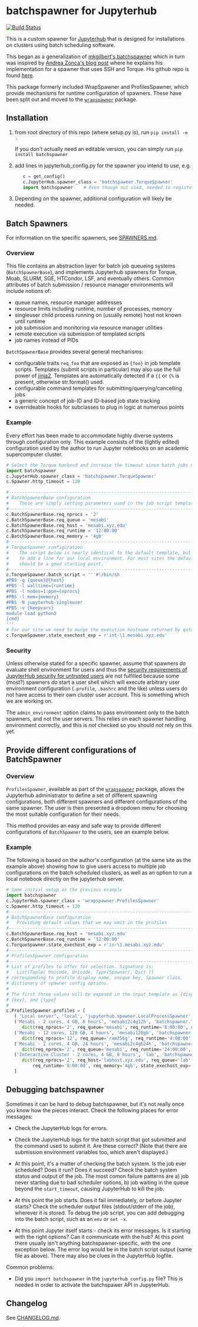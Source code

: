 # batchspawner for Jupyterhub

[![Build Status](https://travis-ci.org/jupyterhub/batchspawner.svg?branch=master)](https://travis-ci.org/jupyterhub/batchspawner)

This is a custom spawner for [Jupyterhub](https://jupyterhub.readthedocs.io/) that is designed for installations on clusters using batch scheduling software.

This began as a generalization of [mkgilbert's batchspawner](https://github.com/mkgilbert/slurmspawner) which in turn was inspired by [Andrea Zonca's blog post](http://zonca.github.io/2015/04/jupyterhub-hpc.html 'Run jupyterhub on a Supercomputer') where he explains his implementation for a spawner that uses SSH and Torque. His github repo is found [here](http://www.github.com/zonca/remotespawner 'RemoteSpawner').

This package formerly included WrapSpawner and ProfilesSpawner, which provide mechanisms for runtime configuration of spawners.  These have been split out and moved to the [`wrapspawner`](https://github.com/jupyterhub/wrapspawner) package.

## Installation
1. from root directory of this repo (where setup.py is), run `pip install -e .`

   If you don't actually need an editable version, you can simply run
      `pip install batchspawner`

2. add lines in jupyterhub_config.py for the spawner you intend to use, e.g.

   ```python
      c = get_config()
      c.JupyterHub.spawner_class = 'batchspawner.TorqueSpawner'
      import batchspawner    # Even though not used, needed to register batchspawner interface
   ```
3. Depending on the spawner, additional configuration will likely be needed.

## Batch Spawners

For information on the specific spawners, see [SPAWNERS.md](SPAWNERS.md).

### Overview

This file contains an abstraction layer for batch job queueing systems (`BatchSpawnerBase`), and implements
Jupyterhub spawners for Torque, Moab, SLURM, SGE, HTCondor, LSF, and eventually others.
Common attributes of batch submission / resource manager environments will include notions of:
  * queue names, resource manager addresses
  * resource limits including runtime, number of processes, memory
  * singleuser child process running on (usually remote) host not known until runtime
  * job submission and monitoring via resource manager utilities
  * remote execution via submission of templated scripts
  * job names instead of PIDs

`BatchSpawnerBase` provides several general mechanisms:
  * configurable traits `req_foo` that are exposed as `{foo}` in job template scripts.  Templates (submit scripts in particular) may also use the full power of [jinja2](http://jinja.pocoo.org/).  Templates are automatically detected if a `{{` or `{%` is present, otherwise str.format() used.
  * configurable command templates for submitting/querying/cancelling jobs
  * a generic concept of job-ID and ID-based job state tracking
  * overrideable hooks for subclasses to plug in logic at numerous points

### Example

Every effort has been made to accommodate highly diverse systems through configuration
only. This example consists of the (lightly edited) configuration used by the author
to run Jupyter notebooks on an academic supercomputer cluster.

   ```python
   # Select the Torque backend and increase the timeout since batch jobs may take time to start
   import batchspawner
   c.JupyterHub.spawner_class = 'batchspawner.TorqueSpawner'
   c.Spawner.http_timeout = 120

   #------------------------------------------------------------------------------
   # BatchSpawnerBase configuration
   #    These are simply setting parameters used in the job script template below
   #------------------------------------------------------------------------------
   c.BatchSpawnerBase.req_nprocs = '2'
   c.BatchSpawnerBase.req_queue = 'mesabi'
   c.BatchSpawnerBase.req_host = 'mesabi.xyz.edu'
   c.BatchSpawnerBase.req_runtime = '12:00:00'
   c.BatchSpawnerBase.req_memory = '4gb'
   #------------------------------------------------------------------------------
   # TorqueSpawner configuration
   #    The script below is nearly identical to the default template, but we needed
   #    to add a line for our local environment. For most sites the default templates
   #    should be a good starting point.
   #------------------------------------------------------------------------------
   c.TorqueSpawner.batch_script = '''#!/bin/sh
   #PBS -q {queue}@{host}
   #PBS -l walltime={runtime}
   #PBS -l nodes=1:ppn={nprocs}
   #PBS -l mem={memory}
   #PBS -N jupyterhub-singleuser
   #PBS -v {keepvars}
   module load python3
   {cmd}
   '''
   # For our site we need to munge the execution hostname returned by qstat
   c.TorqueSpawner.state_exechost_exp = r'int-\1.mesabi.xyz.edu'
   ```

### Security

Unless otherwise stated for a specific spawner, assume that spawners
*do* evaluate shell environment for users and thus the [security
requirements of JupyterHub security for untrusted
users](https://jupyterhub.readthedocs.io/en/stable/reference/websecurity.html)
are not fulfilled because some (most?) spawners *do* start a user
shell which will execute arbitrary user environment configuration
(``.profile``, ``.bashrc`` and the like) unless users do not have
access to their own cluster user account.  This is something which we
are working on.

The `admin_environment` option claims to pass environment only to the
batch spawners, and not the user servers.  This relies on each spawner
handling environment correctly, and this is *not* checked so you
should *not* rely on this yet.

## Provide different configurations of BatchSpawner

### Overview

`ProfilesSpawner`, available as part of the [`wrapspawner`](https://github.com/jupyterhub/wrapspawner)
package, allows the Jupyterhub administrator to define a set of different spawning configurations,
both different spawners and different configurations of the same spawner.
The user is then presented a dropdown menu for choosing the most suitable configuration for their needs.

This method provides an easy and safe way to provide different configurations of `BatchSpawner` to the
users, see an example below.

### Example

The following is based on the author's configuration (at the same site as the example above)
showing how to give users access to multiple job configurations on the batch scheduled
clusters, as well as an option to run a local notebook directly on the jupyterhub server.

   ```python
   # Same initial setup as the previous example
   import batchspawner
   c.JupyterHub.spawner_class = 'wrapspawner.ProfilesSpawner'
   c.Spawner.http_timeout = 120
   #------------------------------------------------------------------------------
   # BatchSpawnerBase configuration
   #   Providing default values that we may omit in the profiles
   #------------------------------------------------------------------------------
   c.BatchSpawnerBase.req_host = 'mesabi.xyz.edu'
   c.BatchSpawnerBase.req_runtime = '12:00:00'
   c.TorqueSpawner.state_exechost_exp = r'in-\1.mesabi.xyz.edu'
   #------------------------------------------------------------------------------
   # ProfilesSpawner configuration
   #------------------------------------------------------------------------------
   # List of profiles to offer for selection. Signature is:
   #   List(Tuple( Unicode, Unicode, Type(Spawner), Dict ))
   # corresponding to profile display name, unique key, Spawner class,
   # dictionary of spawner config options.
   #
   # The first three values will be exposed in the input_template as {display},
   # {key}, and {type}
   #
   c.ProfilesSpawner.profiles = [
      ( "Local server", 'local', 'jupyterhub.spawner.LocalProcessSpawner', {'ip':'0.0.0.0'} ),
      ('Mesabi - 2 cores, 4 GB, 8 hours', 'mesabi2c4g12h', 'batchspawner.TorqueSpawner',
         dict(req_nprocs='2', req_queue='mesabi', req_runtime='8:00:00', req_memory='4gb')),
      ('Mesabi - 12 cores, 128 GB, 4 hours', 'mesabi128gb', 'batchspawner.TorqueSpawner',
         dict(req_nprocs='12', req_queue='ram256g', req_runtime='4:00:00', req_memory='125gb')),
      ('Mesabi - 2 cores, 4 GB, 24 hours', 'mesabi2c4gb24h', 'batchspawner.TorqueSpawner',
         dict(req_nprocs='2', req_queue='mesabi', req_runtime='24:00:00', req_memory='4gb')),
      ('Interactive Cluster - 2 cores, 4 GB, 8 hours', 'lab', 'batchspawner.TorqueSpawner',
         dict(req_nprocs='2', req_host='labhost.xyz.edu', req_queue='lab',
             req_runtime='8:00:00', req_memory='4gb', state_exechost_exp='')),
      ]
   ```


## Debugging batchspawner

Sometimes it can be hard to debug batchspawner, but it's not really
once you know how the pieces interact.  Check the following places for
error messages:

* Check the JupyterHub logs for errors.

* Check the JupyterHub logs for the batch script that got submitted
  and the command used to submit it.  Are these correct?  (Note that
  there are submission environment variables too, which aren't
  displayed.)

* At this point, it's a matter of checking the batch system.  Is the
  job ever scheduled?  Does it run?  Does it succeed?  Check the batch
  system status and output of the job.  The most comon failure
  patterns are a) job never starting due to bad scheduler options, b)
  job waiting in the queue beyond the `start_timeout`, causing
  JupyterHub to kill the job.

* At this point the job starts.  Does it fail immediately, or before
  Jupyter starts?  Check the scheduler output files (stdout/stderr of
  the job), wherever it is stored.  To debug the job script, you can
  add debugging into the batch script, such as an `env` or `set
  -x`.

* At this point Jupyter itself starts - check its error messages.  Is
  it starting with the right options?  Can it communicate with the
  hub?  At this point there usually isn't anything
  batchspawner-specific, with the one exception below.  The error log
  would be in the batch script output (same file as above).  There may
  also be clues in the JupyterHub logfile.

Common problems:

* Did you `import batchspawner` in the `jupyterhub_config.py` file?
  This is needed in order to activate the batchspawer API in
  JupyterHub.


## Changelog

See [CHANGELOG.md](CHANGELOG.md).
